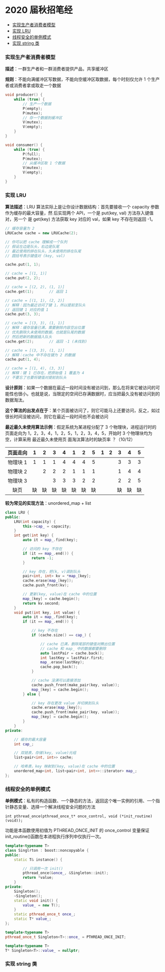 # 2020 届秋招笔经

* [实现生产者消费者模型](#实现生产者消费者模型)
* [实现 LRU](#实现-lru)
* [线程安全的单例模式](#线程安全的单例模式)
* [实现 string 类](#实现-string-类)

### 实现生产者消费者模型

**描述**：一群生产者和一群消费者提供产品，共享缓冲区

**规则**：不能向满缓冲区写数据，不能向空缓冲区取数据，每个时刻仅允许 1 个生产者或消费者拿或取走一个数据

```cpp
void producer() {
    while (true) {
        // 生产一个数据
        P(empty);
        P(mutex);
        // 存一个数据到缓冲区
        V(mutex);
        V(empty);
    }
}

void consumer() {
    while (true) {
        P(full);
        P(mutex);
        // 从缓冲区取 1 个数据
        V(mutex);
        V(empty);
    }
}
```

### 实现 LRU

**算法描述**：LRU 算法实际上是让你设计数据结构：首先要接收一个 capacity 参数作为缓存的最大容量，然
后实现两个 API，一个是 put(key, val) 方法存入键值对，另一个
是 get(key) 方法获取 key 对应的 val，如果 key 不存在则返回 -1。

```cpp
// 缓存容量为 2
LRUCache cache = new LRUCache(2);

// 你可以把 cache 理解成一个队列
// 假设左边是队头，右边是队尾
// 最近使用的排在队头，久未使用的排在队尾
// 圆括号表示键值对 (key, val)

cache.put(1, 1);

// cache = [(1, 1)]
cache.put(2, 2);

// cache = [(2, 2), (1, 1)]
cache.get(1);       // 返回 1

// cache = [(1, 1), (2, 2)]
// 解释：因为最近访问了键 1，所以提前至队头
// 返回键 1 对应的值 1
cache.put(3, 3);

// cache = [(3, 3), (1, 1)]
// 解释：缓存容量已满，需要删除内容空出位置
// 优先删除久未使用的数据，也就是队尾的数据
// 然后把新的数据插入队头
cache.get(2);       // 返回 -1 (未找到)

// cache = [(3, 3), (1, 1)]
// 解释：cache 中不存在键为 2 的数据
cache.put(1, 4);    

// cache = [(1, 4), (3, 3)]
// 解释：键 1 已存在，把原始值 1 覆盖为 4
// 不要忘了也要将键值对提前到队头
```

**设计原则**：如果一个数据在最近一段时间没有被访问到，那么在将来它被访问的可能性也很小。也就是说，当限定的空间已存满数据时，应当把最久没有被访问到的数据淘汰。

**这个算法的出发点在于**：某个页面被访问了，则它可能马上还要访问，反之，如过很长时间没被访问，则它在最近一段时间也不会被访问

**最近最久未使用算法示例**：假定系统为某进程分配了 3 个物理块，进程运行时的页面走向为 1，2，3，4，1，2，5，1，2，3，4，5，开始时 3 个物理块均为空，计算采用 最近最久未使用页
面淘汰算法时的缺页率 ？（10/12）

| 页面走向 |  1   |  2   |  3   |  4   |  1   |  2   |  5   |  1   |  2   |  3   |  4   |  5   |
| :------: | :--: | :--: | :--: | :--: | :--: | :--: | :--: | :--: | :--: | :--: | :--: | :--: |
| 物理块 1 |  1   |  1   |  1   |  4   |  4   |  4   |  5   |      |      |  3   |  3   |  3   |
| 物理块 2 |      |  2   |  2   |  2   |  1   |  1   |  1   |      |      |  1   |  4   |  4   |
| 物理块 3 |      |      |  3   |  3   |  3   |  2   |  2   |      |      |  2   |  2   |  5   |
|   缺页   |  缺  |  缺  |  缺  |  缺  |  缺  |  缺  |  缺  |      |      |  缺  |  缺  |  缺  |

**较为常见的实现方法**：unordered_map + list

```cpp
class LRU {
public:
    LRU(int capacity) {
        this->cap_ = capacity;
    }
    int get(int key) {
        auto it = map_.find(key);

        // 访问的 key 不存在
        if (it == map_.end()) {
            return -1;
        }

        // key 存在，把(k, v)调到队头
        pair<int, int> kv = *map_[key];
        cache.erase(map_[key]);
        cache.push_front(kv);

        // 更新(key, value)在 cache 中的位置
        map_[key] = cache.begin();
        return kv.second;
    }
    void put(int key, int value) {
        auto it = map_.find(key);
        if (it == map_.end()) {

            // key 不存在
            if (cache.size() == cap_) {

                // cache 已满，删除尾部的键值对腾出位置
                // cache 和 map_ 中的数据都要删除
                auto lastPair = cache.back();
                int lastKey = lastPair.first;
                map_.erase(lastKey);
                cache.pop_back();
            }

            // cache 没满可以直接添加
            cache.push_front(make_pair(key, value));
            map_[key] = cache.begin();
        } else {

            // key 存在更改 value 并切换到队头
            cache.erase(map_[key]);
            cache.push_front(make_pair(key, value));
            map_[key] = cache.begin();
        }
    }
private:

    // 缓存的最大容量
    int cap_;

    // 双链表，存储(key, value)元组
    list<pair<int, int>> cache;

    // 哈希表，key 映射到(key, value)在 cache 中的位置
    unordered_map<int, list<pair<int, int>>::iterator> map_;
};
```

### 线程安全的单例模式

**单例模式**：私有的构造函数、一个静态的方法，返回这个唯一实例的引用、一个指针静态变量、选择一个解决线程安全问题的方法

`int pthread_once(pthread_once_t* once_control, void (*init_routine)(void));`

功能是本函数使用初值为 PTHREAD_ONCE_INIT 的 once_control 变量保证 init_routine()函数在本进程执行序列中仅执行一次。

```cpp
template<typename T>
class Singlrton : boost::noncopyable {
public:
    static T& instance() {

        // 只调用一次 init()
        pthread_once(&once_, &Singleton::init);
        return *value;
    }
private:
    Singleton();
    ~Singleton();
    static void init() {
        value_ = new T();
    }
    static pthread_once_t once_;
    static T* value_;
};

template<typename T>
pthread_once_t Singleton<T>::once_ = PTHREAD_ONCE_INIT;

template<typename T>
T* Singleton<T>::value_ = nullptr;
```

### 实现 string 类
